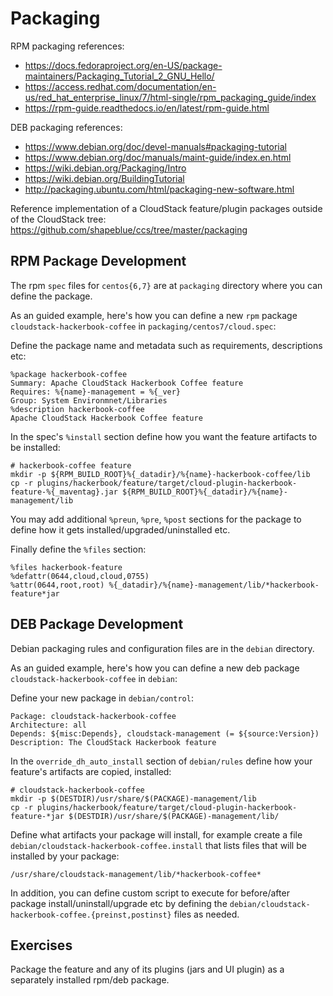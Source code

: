 # Packaging

RPM packaging references:
- https://docs.fedoraproject.org/en-US/package-maintainers/Packaging_Tutorial_2_GNU_Hello/
- https://access.redhat.com/documentation/en-us/red_hat_enterprise_linux/7/html-single/rpm_packaging_guide/index
- https://rpm-guide.readthedocs.io/en/latest/rpm-guide.html

DEB packaging references:
- https://www.debian.org/doc/devel-manuals#packaging-tutorial
- https://www.debian.org/doc/manuals/maint-guide/index.en.html
- https://wiki.debian.org/Packaging/Intro
- https://wiki.debian.org/BuildingTutorial
- http://packaging.ubuntu.com/html/packaging-new-software.html

Reference implementation of a CloudStack feature/plugin packages outside of
the CloudStack tree: https://github.com/shapeblue/ccs/tree/master/packaging

## RPM Package Development

The rpm `spec` files for `centos{6,7}` are at `packaging` directory where you
can define the package.

As an guided example, here's how you can define a new `rpm` package
`cloudstack-hackerbook-coffee` in `packaging/centos7/cloud.spec`:

Define the package name and metadata such as requirements, descriptions etc:

```
%package hackerbook-coffee
Summary: Apache CloudStack Hackerbook Coffee feature
Requires: %{name}-management = %{_ver}
Group: System Environmnet/Libraries
%description hackerbook-coffee
Apache CloudStack Hackerbook Coffee feature
```

In the spec's `%install` section define how you want the feature artifacts to be
installed:

```
# hackerbook-coffee feature
mkdir -p ${RPM_BUILD_ROOT}%{_datadir}/%{name}-hackerbook-coffee/lib
cp -r plugins/hackerbook/feature/target/cloud-plugin-hackerbook-feature-%{_maventag}.jar ${RPM_BUILD_ROOT}%{_datadir}/%{name}-management/lib
```

You may add additional `%preun`, `%pre`, `%post` sections for the package to
define how it gets installed/upgraded/uninstalled etc.

Finally define the `%files` section:

```
%files hackerbook-feature
%defattr(0644,cloud,cloud,0755)
%attr(0644,root,root) %{_datadir}/%{name}-management/lib/*hackerbook-feature*jar
```

## DEB Package Development

Debian packaging rules and configuration files are in the `debian` directory.

As an guided example, here's how you can define a new deb package
`cloudstack-hackerbook-coffee` in `debian`:

Define your new package in `debian/control`:

```
Package: cloudstack-hackerbook-coffee
Architecture: all
Depends: ${misc:Depends}, cloudstack-management (= ${source:Version})
Description: The CloudStack Hackerbook feature
```

In the `override_dh_auto_install` section of `debian/rules` define how your
feature's artifacts are copied, installed:

```
# cloudstack-hackerbook-coffee
mkdir -p $(DESTDIR)/usr/share/$(PACKAGE)-management/lib
cp -r plugins/hackerbook/feature/target/cloud-plugin-hackerbook-feature-*jar $(DESTDIR)/usr/share/$(PACKAGE)-management/lib/
```

Define what artifacts your package will install, for example create a file
`debian/cloudstack-hackerbook-coffee.install` that lists files that will be
installed by your package:

```
/usr/share/cloudstack-management/lib/*hackerbook-coffee*
```

In addition, you can define custom script to execute for before/after package
install/uninstall/upgrade etc by defining the
`debian/cloudstack-hackerbook-coffee.{preinst,postinst}` files as needed.

## Exercises

Package the feature and any of its plugins (jars and UI plugin) as a separately
installed rpm/deb package.

